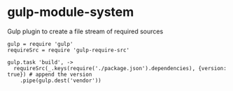 gulp-module-system
==================

Gulp plugin to create a file stream of required sources

```
gulp = require 'gulp'
requireSrc = require 'gulp-require-src'

gulp.task 'build', ->
  requireSrc(_.keys(require('./package.json').dependencies), {version: true}) # append the version
    .pipe(gulp.dest('vendor'))
```
